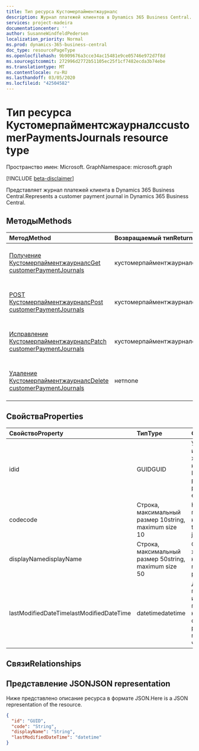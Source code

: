```yaml
---
title: Тип ресурса Кустомерпайментжаурналс
description: Журнал платежей клиентов в Dynamics 365 Business Central.
services: project-madeira
documentationcenter: ''
author: SusanneWindfeldPedersen
localization_priority: Normal
ms.prod: dynamics-365-business-central
doc_type: resourcePageType
ms.openlocfilehash: 9b909676a3cce34ac15481e9ce05746e972d7f8d
ms.sourcegitcommit: 272996d2772b51105ec25f1cf7482ecda3b74ebe
ms.translationtype: MT
ms.contentlocale: ru-RU
ms.lasthandoff: 03/05/2020
ms.locfileid: "42504582"
---
```

# <a name="customerpaymentsjournals-resource-type"></a><span data-ttu-id="fceae-103">Тип ресурса Кустомерпайментсжаурналс</span><span class="sxs-lookup"><span data-stu-id="fceae-103">customerPaymentsJournals resource type</span></span>

<span data-ttu-id="fceae-104">Пространство имен: Microsoft. Graph</span><span class="sxs-lookup"><span data-stu-id="fceae-104">Namespace: microsoft.graph</span></span>

[!INCLUDE [beta-disclaimer](../../includes/beta-disclaimer.md)]

<span data-ttu-id="fceae-105">Представляет журнал платежей клиента в Dynamics 365 Business Central.</span><span class="sxs-lookup"><span data-stu-id="fceae-105">Represents a customer payment journal in Dynamics 365 Business Central.</span></span>

## <a name="methods"></a><span data-ttu-id="fceae-106">Методы</span><span class="sxs-lookup"><span data-stu-id="fceae-106">Methods</span></span>

| <span data-ttu-id="fceae-107">Метод</span><span class="sxs-lookup"><span data-stu-id="fceae-107">Method</span></span>               | <span data-ttu-id="fceae-108">Возвращаемый тип</span><span class="sxs-lookup"><span data-stu-id="fceae-108">Return Type</span></span>             |<span data-ttu-id="fceae-109">Описание</span><span class="sxs-lookup"><span data-stu-id="fceae-109">Description</span></span>                      |
|:---------------------|:------------------------|:--------------------------------|
|[<span data-ttu-id="fceae-110">Получение Кустомерпайментжаурналс</span><span class="sxs-lookup"><span data-stu-id="fceae-110">Get customerPaymentJournals</span></span>](../api/dynamics-customerpaymentsjournal-get.md)      |<span data-ttu-id="fceae-111">кустомерпайментжаурналс</span><span class="sxs-lookup"><span data-stu-id="fceae-111">customerPaymentJournals</span></span>|<span data-ttu-id="fceae-112">Возвращает журнал платежей клиента.</span><span class="sxs-lookup"><span data-stu-id="fceae-112">Gets a customer payment journal.</span></span>   |
|[<span data-ttu-id="fceae-113">POST Кустомерпайментжаурналс</span><span class="sxs-lookup"><span data-stu-id="fceae-113">Post customerPaymentJournals</span></span>](../api/dynamics-create-customerpaymentsjournal.md)  |<span data-ttu-id="fceae-114">кустомерпайментжаурналс</span><span class="sxs-lookup"><span data-stu-id="fceae-114">customerPaymentJournals</span></span>|<span data-ttu-id="fceae-115">Создает журнал платежей клиента.</span><span class="sxs-lookup"><span data-stu-id="fceae-115">Creates a customer payment journal.</span></span>|
|[<span data-ttu-id="fceae-116">Исправление Кустомерпайментжаурналс</span><span class="sxs-lookup"><span data-stu-id="fceae-116">Patch customerPaymentJournals</span></span>](../api/dynamics-customerpaymentsjournal-update.md) |<span data-ttu-id="fceae-117">кустомерпайментжаурналс</span><span class="sxs-lookup"><span data-stu-id="fceae-117">customerPaymentJournals</span></span>|<span data-ttu-id="fceae-118">Обновляет журнал платежей клиента.</span><span class="sxs-lookup"><span data-stu-id="fceae-118">Updates a customer payment journal.</span></span>|
|[<span data-ttu-id="fceae-119">Удаление Кустомерпайментжаурналс</span><span class="sxs-lookup"><span data-stu-id="fceae-119">Delete customerPaymentJournals</span></span>](../api/dynamics-customerpaymentsjournal-delete.md)|<span data-ttu-id="fceae-120">нет</span><span class="sxs-lookup"><span data-stu-id="fceae-120">none</span></span>                     |<span data-ttu-id="fceae-121">Удаляет журнал платежей клиента.</span><span class="sxs-lookup"><span data-stu-id="fceae-121">Deletes a customer payment journal.</span></span>|

## <a name="properties"></a><span data-ttu-id="fceae-122">Свойства</span><span class="sxs-lookup"><span data-stu-id="fceae-122">Properties</span></span>
| <span data-ttu-id="fceae-123">Свойство</span><span class="sxs-lookup"><span data-stu-id="fceae-123">Property</span></span>           | <span data-ttu-id="fceae-124">Тип</span><span class="sxs-lookup"><span data-stu-id="fceae-124">Type</span></span>                  |<span data-ttu-id="fceae-125">Описание</span><span class="sxs-lookup"><span data-stu-id="fceae-125">Description</span></span>                                                             |
|:-------------------|:----------------------|:-----------------------------------------------------------------------|
|<span data-ttu-id="fceae-126">id</span><span class="sxs-lookup"><span data-stu-id="fceae-126">id</span></span>                  |<span data-ttu-id="fceae-127">GUID</span><span class="sxs-lookup"><span data-stu-id="fceae-127">GUID</span></span>                   |<span data-ttu-id="fceae-128">Уникальный идентификатор журнала платежей клиента.</span><span class="sxs-lookup"><span data-stu-id="fceae-128">The unique ID of the customer payment journal.</span></span> <span data-ttu-id="fceae-129">Не редактируемые.</span><span class="sxs-lookup"><span data-stu-id="fceae-129">Non-editable.</span></span>           |
|<span data-ttu-id="fceae-130">code</span><span class="sxs-lookup"><span data-stu-id="fceae-130">code</span></span>                |<span data-ttu-id="fceae-131">Строка, максимальный размер 10</span><span class="sxs-lookup"><span data-stu-id="fceae-131">string, maximum size 10</span></span>| <span data-ttu-id="fceae-132">Код журнала платежей клиента.</span><span class="sxs-lookup"><span data-stu-id="fceae-132">The code of the customer payment journal.</span></span>                             |
|<span data-ttu-id="fceae-133">displayName</span><span class="sxs-lookup"><span data-stu-id="fceae-133">displayName</span></span>         |<span data-ttu-id="fceae-134">Строка, максимальный размер 50</span><span class="sxs-lookup"><span data-stu-id="fceae-134">string, maximum size 50</span></span>| <span data-ttu-id="fceae-135">Отображаемое имя журнала платежей клиента.</span><span class="sxs-lookup"><span data-stu-id="fceae-135">The display name of the customer payment journal.</span></span>                     |
|<span data-ttu-id="fceae-136">lastModifiedDateTime</span><span class="sxs-lookup"><span data-stu-id="fceae-136">lastModifiedDateTime</span></span>|<span data-ttu-id="fceae-137">datetime</span><span class="sxs-lookup"><span data-stu-id="fceae-137">datetime</span></span>               |<span data-ttu-id="fceae-138">Дата и время последнего изменения журнала платежей клиента.</span><span class="sxs-lookup"><span data-stu-id="fceae-138">The last datetime the customer payment journal was modified.</span></span> <span data-ttu-id="fceae-139">Только для чтения.</span><span class="sxs-lookup"><span data-stu-id="fceae-139">Read-Only.</span></span>|

## <a name="relationships"></a><span data-ttu-id="fceae-140">Связи</span><span class="sxs-lookup"><span data-stu-id="fceae-140">Relationships</span></span>

## <a name="json-representation"></a><span data-ttu-id="fceae-141">Представление JSON</span><span class="sxs-lookup"><span data-stu-id="fceae-141">JSON representation</span></span>

<span data-ttu-id="fceae-142">Ниже представлено описание ресурса в формате JSON.</span><span class="sxs-lookup"><span data-stu-id="fceae-142">Here is a JSON representation of the resource.</span></span>


```json
{
  "id": "GUID",
  "code": "String",
  "displayName": "String",
  "lastModifiedDateTime": "datetime"
}
```

